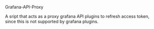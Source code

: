 Grafana-API-Proxy 

A sript that acts as a proxy grafana API plugins to refresh access token, since this is not supported by grafana plugins. 
